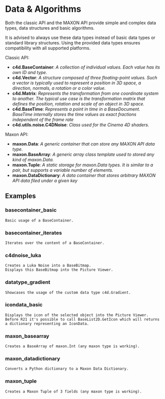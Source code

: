 # Data & Algorithms

Both the classic API and the MAXON API provide simple and complex data types, data structures and basic algorithms.

It is advised to always use these data types instead of basic data types or standard library structures. Using the provided data types ensures compatibility with all supported platforms.

Classic API:
- **c4d.BaseContainer**: *A collection of individual values. Each value has its own ID and type.*
- **c4d.Vector**: *A structure composed of three floating-point values. Such a vector is typically used to represent a position in 3D space, a direction, normals, a rotation or a color value.*
- **c4d.Matrix**: *Represents the transformation from one coordinate system to another. The typical use case is the transformation matrix that defines the position, rotation and scale of an object in 3D space.*
- **c4d.BaseTime**: *Represents a point in time in a BaseDocument. BaseTime internally stores the time values as exact fractions independent of the frame rate*
- **c4d.utils.noise.C4DNoise**: *Class used for the Cinema 4D shaders.*

Maxon API:
- **maxon.Data**: *A generic container that can store any MAXON API data type.*
- **maxon.BaseArray**: *A generic array class template used to stored any kind of maxon.Data.*
- **maxon.Tuple**: *A static storage for maxon.Data types. It is similar to a pair, but supports a variable number of elements.*
- **maxon.DataDictionary**: *A data container that stores arbitrary MAXON API data filed under a given key*

## Examples

### basecontainer_basic

    Basic usage of a BaseContainer.

### basecontainer_iterates

    Iterates over the content of a BaseContainer.

### c4dnoise_luka

    Creates a Luka Noise into a BaseBitmap.
    Displays this BaseBitmap into the Picture Viewer.

### datatype_gradient

    Showcases the usage of the custom data type c4d.Gradient.

### icondata_basic
 
    Displays the icon of the selected object into the Picture Viewer.
    Before R21 it's possible to call BaseList2D.GetIcon which will returns a dictionary representing an IconData.

### maxon_basearray

    Creates a BaseArray of maxon.Int (any maxon type is working).

### maxon_datadictionary

    Converts a Python dictionary to a Maxon Data Dictionary.
 
### maxon_tuple

    Creates a Maxon Tuple of 3 fields (any maxon type is working).
    
